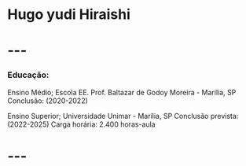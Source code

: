 
# Hugo yudi Hiraishi
# --- 

###  Educação:

Ensino Médio;
Escola EE. Prof. Baltazar de Godoy Moreira - Marília, SP
Conclusão: (2020-2022)

Ensino Superior;
Universidade Unimar - Marília, SP
Conclusão prevista: (2022-2025)
Carga horária: 2.400 horas-aula
    
 # --- 